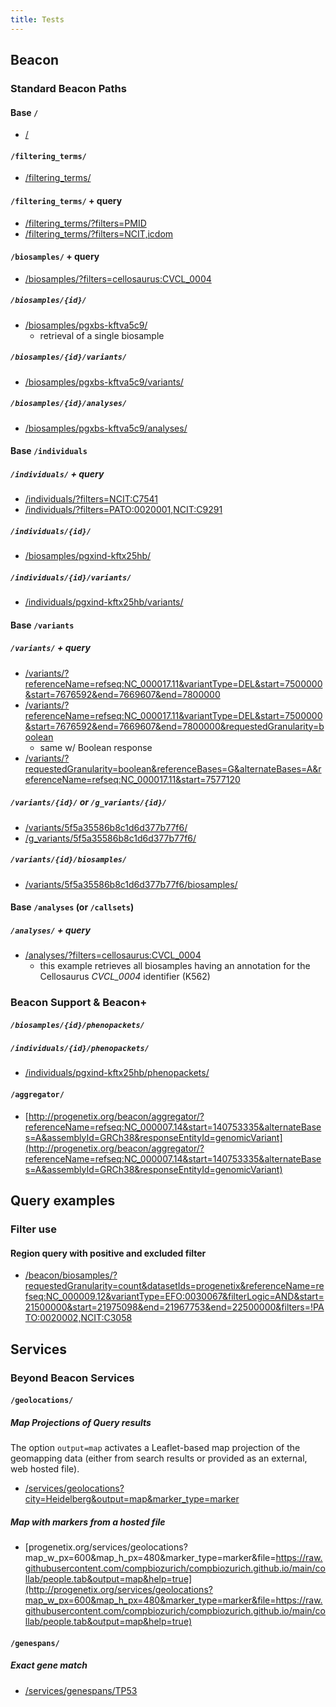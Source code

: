 ```yaml
---
title: Tests
---
```


## Beacon

### Standard Beacon Paths

#### Base `/`

* [/](http://progenetix.org/beacon/)

#### `/filtering_terms/`

* [/filtering_terms/](http://progenetix.org/beacon/filtering_terms/)

#### `/filtering_terms/` + query

* [/filtering_terms/?filters=PMID](http://progenetix.org/beacon/filtering_terms/?filters=PMID)
* [/filtering_terms/?filters=NCIT,icdom](http://progenetix.org/beacon/filtering_terms/?filters=NCIT,icdom)

#### `/biosamples/` + query

* [/biosamples/?filters=cellosaurus:CVCL_0004](http://progenetix.org/beacon/biosamples/?filters=cellosaurus:CVCL_0004)

##### `/biosamples/{id}/`

* [/biosamples/pgxbs-kftva5c9/](http://progenetix.org/beacon/biosamples/pgxbs-kftva5c9/)
  - retrieval of a single biosample

##### `/biosamples/{id}/variants/`

* [/biosamples/pgxbs-kftva5c9/variants/](http://progenetix.org/beacon/biosamples/pgxbs-kftva5c9/variants/)

##### `/biosamples/{id}/analyses/`

* [/biosamples/pgxbs-kftva5c9/analyses/](http://progenetix.org/beacon/biosamples/pgxbs-kftva5c9/variants/)

#### Base `/individuals`

##### `/individuals/` + query

* [/individuals/?filters=NCIT:C7541](http://progenetix.org/beacon/individuals/?filters=NCIT:C7541)
* [/individuals/?filters=PATO:0020001,NCIT:C9291](http://progenetix.org/beacon/individuals/?filters=PATO:0020001,NCIT:C9291)

##### `/individuals/{id}/`

* [/biosamples/pgxind-kftx25hb/](http://progenetix.org/beacon/biosamples/pgxind-kftx25hb/)

##### `/individuals/{id}/variants/`

* [/individuals/pgxind-kftx25hb/variants/](http://progenetix.org/beacon/individuals/pgxind-kftx25hb/variants/)

#### Base `/variants`

##### `/variants/` + query

* [/variants/?referenceName=refseq:NC_000017.11&variantType=DEL&start=7500000&start=7676592&end=7669607&end=7800000](http://progenetix.org/beacon/variants/?referenceName=refseq:NC_000017.11&variantType=DEL&start=7500000&start=7676592&end=7669607&end=7800000)
* [/variants/?referenceName=refseq:NC_000017.11&variantType=DEL&start=7500000&start=7676592&end=7669607&end=7800000&requestedGranularity=boolean](http://progenetix.org/beacon/variants/?referenceName=refseq:NC_000017.11&variantType=DEL&start=7500000&start=7676592&end=7669607&end=7800000&requestedGranularity=boolean)
    - same w/ Boolean response
* [/variants/?requestedGranularity=boolean&referenceBases=G&alternateBases=A&referenceName=refseq:NC_000017.11&start=7577120](http://progenetix.org/beacon/variants/?requestedGranularity=boolean&referenceBases=G&alternateBases=A&referenceName=refseq:NC_000017.11&start=7577120)


##### `/variants/{id}/` or `/g_variants/{id}/`

* [/variants/5f5a35586b8c1d6d377b77f6/](http://progenetix.org/beacon/variants/5f5a35586b8c1d6d377b77f6/)
* [/g_variants/5f5a35586b8c1d6d377b77f6/](http://progenetix.org/beacon/g_variants/5f5a35586b8c1d6d377b77f6/)

##### `/variants/{id}/biosamples/`

* [/variants/5f5a35586b8c1d6d377b77f6/biosamples/](http://progenetix.org/beacon/variants/5f5a35586b8c1d6d377b77f6/biosamples/)

#### Base `/analyses` (or `/callsets`)

##### `/analyses/` + query

* [/analyses/?filters=cellosaurus:CVCL_0004](http://progenetix.org/beacon/analyses/?filters=cellosaurus:CVCL_0004)
  - this example retrieves all biosamples having an annotation for the Cellosaurus _CVCL_0004_
  identifier (K562)

### Beacon Support & Beacon+

##### `/biosamples/{id}/phenopackets/`


##### `/individuals/{id}/phenopackets/`

* [/individuals/pgxind-kftx25hb/phenopackets/](http://progenetix.org/beacon/individuals/pgxind-kftx3fpk/phenopackets/)

#### `/aggregator/`

* [http://progenetix.org/beacon/aggregator/?referenceName=refseq:NC_000007.14&start=140753335&alternateBases=A&assemblyId=GRCh38&responseEntityId=genomicVariant](http://progenetix.org/beacon/aggregator/?referenceName=refseq:NC_000007.14&start=140753335&alternateBases=A&assemblyId=GRCh38&responseEntityId=genomicVariant)

## Query examples

### Filter use

#### Region query with positive and excluded filter

* [/beacon/biosamples/?requestedGranularity=count&datasetIds=progenetix&referenceName=refseq:NC_000009.12&variantType=EFO:0030067&filterLogic=AND&start=21500000&start=21975098&end=21967753&end=22500000&filters=!PATO:0020002,NCIT:C3058](http://progenetix.org/beacon/biosamples/?requestedGranularity=count&datasetIds=progenetix&referenceName=refseq:NC_000009.12&variantType=EFO:0030067&filterLogic=AND&start=21500000&start=21975098&end=21967753&end=22500000&filters=!PATO:0020002,NCIT:C3058)

## Services

### Beyond Beacon Services

#### `/geolocations/`

##### Map Projections of Query results

The option `output=map` activates a Leaflet-based map projection of 
the geomapping data (either from search results or provided as an
external, web hosted file).

* [/services/geolocations?city=Heidelberg&output=map&marker_type=marker](http://progenetix.org/services/geolocations?city=Heidelberg&output=map&marker_type=marker)

##### Map with markers from a hosted file

* [progenetix.org/services/geolocations?map_w_px=600&map_h_px=480&marker_type=marker&file=https://raw.githubusercontent.com/compbiozurich/compbiozurich.github.io/main/collab/people.tab&output=map&help=true](http://progenetix.org/services/geolocations?map_w_px=600&map_h_px=480&marker_type=marker&file=https://raw.githubusercontent.com/compbiozurich/compbiozurich.github.io/main/collab/people.tab&output=map&help=true)


#### `/genespans/`

##### Exact gene match

* [/services/genespans/TP53](http://progenetix.org/services/genespans/TP53)


